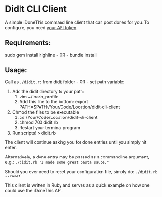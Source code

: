 # DidIt CLI Client

A simple iDoneThis command line client that can post dones for you. To configure, you need [your API token](https://idonethis.com/api/token/).

## Requirements:

sudo gem install highline - OR - bundle install

## Usage:

Call as `./didit.rb` from didit folder - OR - set path variable:

1. Add the didit directory to your path:
   1. vim ~/.bash_profile
   2. Add this line to the bottom: export PATH=$PATH:/Your/Code/Location/didit-cli-client
2. Chmod the files to be executable 
   1. cd /Your/Code/Location/didit-cli-client
   2. chmod 700 didit.rb
   3. Restart your terminal program
3. Run scripts! > didit.rb

The client will continue asking you for done entries until you simply hit enter.

Alternatively, a done entry may be passed as a commandline argument, e.g.:
  `./didit.rb "I made some great pasta sauce."`

Should you ever need to reset your configuration file, simply do:
  `./didit.rb --reset`

This client is written in Ruby and serves as a quick example on how one could use the iDoneThis API.
